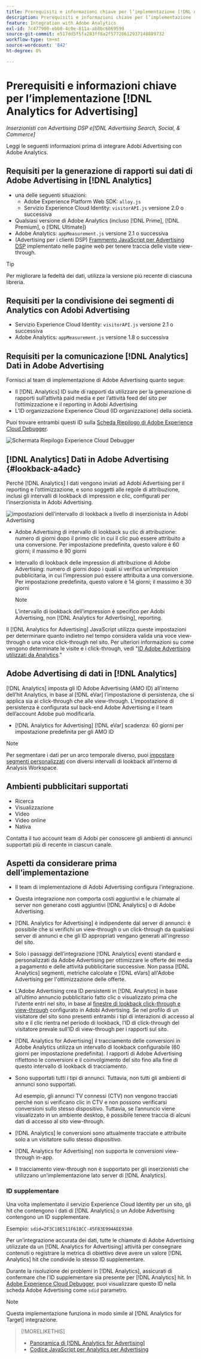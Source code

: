 ```yaml
---
title: Prerequisiti e informazioni chiave per l’implementazione [!DNL Analytics for Advertising]
description: Prerequisiti e informazioni chiave per l’implementazione [!DNL Analytics for Advertising]
feature: Integration with Adobe Analytics
exl-id: 7c477900-ebb0-4c0e-811a-ab8bc6069599
source-git-commit: e517dd5f5fa283ff8a2f57728612937148889732
workflow-type: tm+mt
source-wordcount: '842'
ht-degree: 0%

---
```


# Prerequisiti e informazioni chiave per l’implementazione [!DNL Analytics for Advertising]

*Inserzionisti con Advertising DSP e[!DNL Advertising Search, Social, & Commerce]*

Leggi le seguenti informazioni prima di integrare Adobi Advertising con Adobe Analytics.

## Requisiti per la generazione di rapporti sui dati di Adobe Advertising in [!DNL Analytics]

* una delle seguenti situazioni:
   * Adobe Experience Platform Web SDK: `alloy.js`
   * Servizio Experience Cloud Identity: `visitorAPI.js` versione 2.0 o successiva
* Qualsiasi versione di Adobe Analytics (incluso [!DNL Prime], [!DNL Premium], o [!DNL Ultimate])
* Adobe Analytics: `appMeasurement.js` versione 2.1 o successiva
* (Advertising per i clienti DSP) [Frammento JavaScript per Advertising DSP](javascript.md) implementato nelle pagine web per tenere traccia delle visite view-through.

>[!TIP]
>
>Per migliorare la fedeltà dei dati, utilizza la versione più recente di ciascuna libreria.

## Requisiti per la condivisione dei segmenti di Analytics con Adobi Advertising

* Servizio Experience Cloud Identity: `visitorAPI.js` versione 2.1 o successiva
* Adobe Analytics: `appMeasurement.js` versione 1.8 o successiva

## Requisiti per la comunicazione [!DNL Analytics] Dati in Adobe Advertising

Fornisci al team di implementazione di Adobe Advertising quanto segue:

* Il [!DNL Analytics] ID suite di rapporti da utilizzare per la generazione di rapporti sull’attività paid media e per l’attività feed del sito per l’ottimizzazione e il reporting in Adobi Advertising
* L’ID organizzazione Experience Cloud (ID organizzazione) della società.

Puoi trovare entrambi questi ID sulla [Scheda Riepilogo di Adobe Experience Cloud Debugger](https://experienceleague.adobe.com/docs/debugger/using-v2/summary.html).

![Schermata Riepilogo Experience Cloud Debugger](/help/integrations/assets/a4adc-debugger-summary.png)

## [!DNL Analytics] Dati in Adobe Advertising {#lookback-a4adc}

Perché [!DNL Analytics] I dati vengono inviati ad Adobi Advertising per il reporting e l’ottimizzazione, e sono soggetti alle regole di attribuzione, inclusi gli intervalli di lookback di impression e clic, configurati per l’inserzionista in Adobi Advertising.

![impostazioni dell’intervallo di lookback a livello di inserzionista in Adobi Advertising](/help/integrations/assets/a4adc-lookbacks.png)

* Adobe Advertising di intervallo di lookback su clic di attribuzione: numero di giorni dopo il primo clic in cui il clic può essere attribuito a una conversione. Per impostazione predefinita, questo valore è 60 giorni; il massimo è 90 giorni
* Intervallo di lookback delle impression di attribuzione di Adobe Advertising: numero di giorni dopo i quali si verifica un’impression pubblicitaria, in cui l’impression può essere attribuita a una conversione. Per impostazione predefinita, questo valore è 14 giorni; il massimo è 30 giorni

  >[!NOTE]
  >
  > L’intervallo di lookback dell’impression è specifico per Adobi Advertising, non [!DNL Analytics for Advertising], reporting.

Il [!DNL Analytics for Advertising] JavaScript utilizza queste impostazioni per determinare quanto indietro nel tempo considera valida una voce view-through o una voce click-through nel sito. Per ulteriori informazioni su come vengono determinate le visite e i click-through, vedi &quot;[ID Adobe Advertising utilizzati da Analytics](ids.md).&quot;

## Adobe Advertising di dati in [!DNL Analytics]

[!DNL Analytics] imposta gli ID Adobe Advertising (AMO ID) all’interno dell’hit Analytics, in base al [!DNL eVar] l’impostazione di persistenza, che si applica sia ai click-through che alle view-through. L’impostazione di persistenza è configurata sul back-end Adobe Advertising e il team dell’account Adobe può modificarla.

* [!DNL Analytics for Advertising] [!DNL eVar] scadenza: 60 giorni per impostazione predefinita per gli AMO ID

>[!NOTE]
>
>Per segmentare i dati per un arco temporale diverso, puoi [impostare segmenti personalizzati](https://experienceleague.adobe.com/docs/analytics/components/segmentation/segmentation-workflow/seg-build.html) con diversi intervalli di lookback all’interno di Analysis Workspace.

## Ambienti pubblicitari supportati

* Ricerca
* Visualizzazione
* Video
* Video online
* Nativa

Contatta il tuo account team di Adobi per conoscere gli ambienti di annunci supportati più di recente in ciascun canale.

## Aspetti da considerare prima dell’implementazione

* Il team di implementazione di Adobi Advertising configura l’integrazione.

* Questa integrazione non comporta costi aggiuntivi e le chiamate al server non generano costi aggiuntivi [!DNL Analytics] o di Adobe Advertising.

* [!DNL Analytics for Advertising] è indipendente dal server di annunci: è possibile che si verifichi un view-through o un click-through da qualsiasi server di annunci e che gli ID appropriati vengano generati all’ingresso del sito.

* Solo i passaggi dell’integrazione [!DNL Analytics] eventi standard e personalizzati da Adobe Advertising per ottimizzare le offerte dei media a pagamento e delle attività pubblicitarie successive. Non passa [!DNL Analytics] segmenti, metriche calcolate e [!DNL eVars] all&#39;Adobe Advertising per l&#39;ottimizzazione delle offerte.

* L’Adobe Advertising crea ID persistenti in [!DNL Analytics] in base all’ultimo annuncio pubblicitario fatto clic o visualizzato prima che l’utente entri nel sito, in base al [finestre di lookback click-through e view-through](#lookback-a4adc) configurato in Adobi Advertising. Se nel profilo di un visitatore del sito sono presenti entrambi i tipi di interazioni di accesso al sito e il clic rientra nel periodo di lookback, l’ID di click-through del visitatore prevale sull’ID di view-through per i rapporti sul sito.

* [!DNL Analytics for Advertising] il tracciamento delle conversioni in Adobe Analytics utilizza un intervallo di lookback configurabile (60 giorni per impostazione predefinita). I rapporti di Adobe Advertising riflettono le conversioni e il coinvolgimento del sito fino alla fine di questo intervallo di lookback di tracciamento.

* Sono supportati tutti i tipi di annunci. Tuttavia, non tutti gli ambienti di annunci sono supportati.

  Ad esempio, gli annunci TV connessi (CTV) non vengono tracciati perché non si verificano clic in CTV e non possono verificarsi conversioni sullo stesso dispositivo. Tuttavia, se l’annuncio viene visualizzato in un ambiente desktop, è possibile tenere traccia di alcuni dati di accesso al sito view-through.

* [!DNL Analytics] le conversioni sono attualmente tracciate e attribuite solo a un visitatore sullo stesso dispositivo.

* [!DNL Analytics for Advertising] non supporta le conversioni view-through in-app.

* Il tracciamento view-through non è supportato per gli inserzionisti che utilizzano un’implementazione lato server di [!DNL Analytics].

### ID supplementare

Una volta implementato il servizio Experience Cloud Identity per un sito, gli hit che contengono i dati di [!DNL Analytics] o un Adobe Advertising contengono un ID supplementare.

Esempio: `sdid=2F3C18E511F618CC-45F83E994AEE93A0`

Per un’integrazione accurata dei dati, tutte le chiamate di Adobe Advertising utilizzate da un [!DNL Analytics for Advertising] attività per consegnare contenuti o registrare la metrica di obiettivo deve avere un valore [!DNL Analytics] hit che condivide lo stesso ID supplementare.

Durante la risoluzione dei problemi in [!DNL Analytics], assicurati di confermare che l’ID supplementare sia presente per [!DNL Analytics] hit. In [Adobe Experience Cloud Debugger](https://experienceleague.adobe.com/docs/debugger/using-v2/summary.html), puoi visualizzare questo ID nella scheda Adobe Advertising come `sdid` parametro.

>[!NOTE]
>
> Questa implementazione funziona in modo simile al [!DNL Analytics for Target] integrazione.

>[!MORELIKETHIS]
>
>* [Panoramica di [!DNL Analytics for Advertising]](overview.md)
>* [Codice JavaScript per Analytics per Advertising](/help/integrations/analytics/javascript.md)
